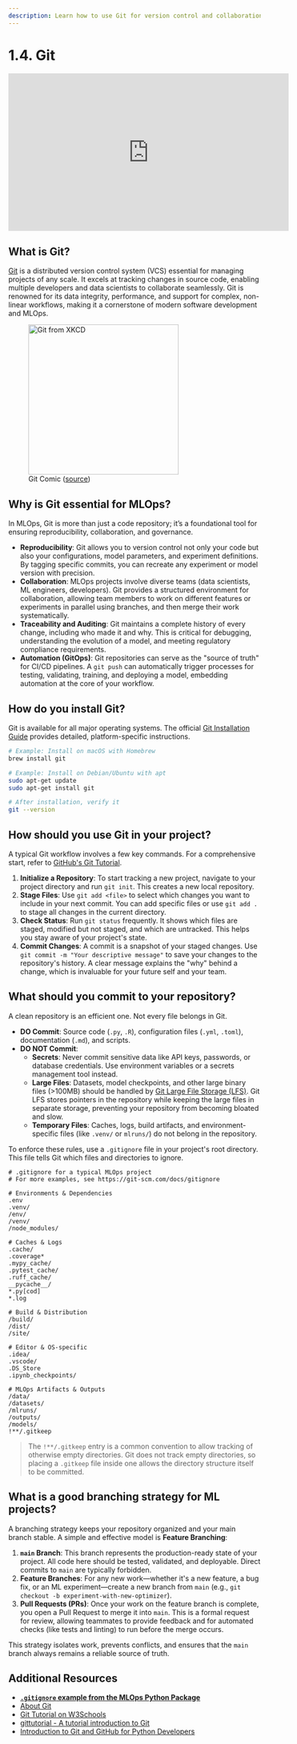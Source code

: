 ```yaml
---
description: Learn how to use Git for version control and collaboration in MLOps projects, enabling you to track changes, revert to previous versions, and work with others effectively.
---
```


# 1.4. Git

<iframe class="youtube" width="560" height="315" src="https://www.youtube.com/embed/L3sbgJQRZa0?si=zx5mw9vv5V19cjCm" title="YouTube video player" frameborder="0" allow="accelerometer; autoplay; clipboard-write; encrypted-media; gyroscope; picture-in-picture; web-share" referrerpolicy="strict-origin-when-cross-origin" allowfullscreen></iframe>

## What is Git?

[Git](https://git-scm.com/) is a distributed version control system (VCS) essential for managing projects of any scale. It excels at tracking changes in source code, enabling multiple developers and data scientists to collaborate seamlessly. Git is renowned for its data integrity, performance, and support for complex, non-linear workflows, making it a cornerstone of modern software development and MLOps.

<figure markdown="span">
  <img src="https://imgs.xkcd.com/comics/git_2x.png" alt="Git from XKCD" width="300" />
  <figcaption>Git Comic (<a href="https://xkcd.com/1597/">source</a>)</figcaption>
</figure>

## Why is Git essential for MLOps?

In MLOps, Git is more than just a code repository; it’s a foundational tool for ensuring reproducibility, collaboration, and governance.

- **Reproducibility**: Git allows you to version control not only your code but also your configurations, model parameters, and experiment definitions. By tagging specific commits, you can recreate any experiment or model version with precision.
- **Collaboration**: MLOps projects involve diverse teams (data scientists, ML engineers, developers). Git provides a structured environment for collaboration, allowing team members to work on different features or experiments in parallel using branches, and then merge their work systematically.
- **Traceability and Auditing**: Git maintains a complete history of every change, including who made it and why. This is critical for debugging, understanding the evolution of a model, and meeting regulatory compliance requirements.
- **Automation (GitOps)**: Git repositories can serve as the "source of truth" for CI/CD pipelines. A `git push` can automatically trigger processes for testing, validating, training, and deploying a model, embedding automation at the core of your workflow.

## How do you install Git?

Git is available for all major operating systems. The official [Git Installation Guide](https://git-scm.com/book/en/v2/Getting-Started-Installing-Git) provides detailed, platform-specific instructions.

```bash
# Example: Install on macOS with Homebrew
brew install git

# Example: Install on Debian/Ubuntu with apt
sudo apt-get update
sudo apt-get install git

# After installation, verify it
git --version
```

## How should you use Git in your project?

A typical Git workflow involves a few key commands. For a comprehensive start, refer to [GitHub's Git Tutorial](https://docs.github.com/en/get-started/using-git/about-git).

1.  **Initialize a Repository**: To start tracking a new project, navigate to your project directory and run `git init`. This creates a new local repository.
2.  **Stage Files**: Use `git add <file>` to select which changes you want to include in your next commit. You can add specific files or use `git add .` to stage all changes in the current directory.
3.  **Check Status**: Run `git status` frequently. It shows which files are staged, modified but not staged, and which are untracked. This helps you stay aware of your project's state.
4.  **Commit Changes**: A commit is a snapshot of your staged changes. Use `git commit -m "Your descriptive message"` to save your changes to the repository's history. A clear message explains the "why" behind a change, which is invaluable for your future self and your team.

## What should you commit to your repository?

A clean repository is an efficient one. Not every file belongs in Git.

- **DO Commit**: Source code (`.py`, `.R`), configuration files (`.yml`, `.toml`), documentation (`.md`), and scripts.
- **DO NOT Commit**:
    - **Secrets**: Never commit sensitive data like API keys, passwords, or database credentials. Use environment variables or a secrets management tool instead.
    - **Large Files**: Datasets, model checkpoints, and other large binary files (>100MB) should be handled by [Git Large File Storage (LFS)](https://git-lfs.github.com/). Git LFS stores pointers in the repository while keeping the large files in separate storage, preventing your repository from becoming bloated and slow.
    - **Temporary Files**: Caches, logs, build artifacts, and environment-specific files (like `.venv/` or `mlruns/`) do not belong in the repository.

To enforce these rules, use a `.gitignore` file in your project's root directory. This file tells Git which files and directories to ignore.

```gitignore
# .gitignore for a typical MLOps project
# For more examples, see https://git-scm.com/docs/gitignore

# Environments & Dependencies
.env
.venv/
/env/
/venv/
/node_modules/

# Caches & Logs
.cache/
.coverage*
.mypy_cache/
.pytest_cache/
.ruff_cache/
__pycache__/
*.py[cod]
*.log

# Build & Distribution
/build/
/dist/
/site/

# Editor & OS-specific
.idea/
.vscode/
.DS_Store
.ipynb_checkpoints/

# MLOps Artifacts & Outputs
/data/
/datasets/
/mlruns/
/outputs/
/models/
!**/.gitkeep
```
> The `!**/.gitkeep` entry is a common convention to allow tracking of otherwise empty directories. Git does not track empty directories, so placing a `.gitkeep` file inside one allows the directory structure itself to be committed.

## What is a good branching strategy for ML projects?

A branching strategy keeps your repository organized and your main branch stable. A simple and effective model is **Feature Branching**:

1.  **`main` Branch**: This branch represents the production-ready state of your project. All code here should be tested, validated, and deployable. Direct commits to `main` are typically forbidden.
2.  **Feature Branches**: For any new work—whether it's a new feature, a bug fix, or an ML experiment—create a new branch from `main` (e.g., `git checkout -b experiment-with-new-optimizer`).
3.  **Pull Requests (PRs)**: Once your work on the feature branch is complete, you open a Pull Request to merge it into `main`. This is a formal request for review, allowing teammates to provide feedback and for automated checks (like tests and linting) to run before the merge occurs.

This strategy isolates work, prevents conflicts, and ensures that the `main` branch always remains a reliable source of truth.

## Additional Resources

- **[`.gitignore` example from the MLOps Python Package](https://github.com/fmind/mlops-python-package/blob/main/.gitignore)**
- [About Git](https://docs.github.com/en/get-started/using-git/about-git)
- [Git Tutorial on W3Schools](https://www.w3schools.com/git/)
- [gittutorial - A tutorial introduction to Git](https://git-scm.com/docs/gittutorial)
- [Introduction to Git and GitHub for Python Developers](https://realpython.com/python-git-github-intro/)
